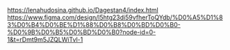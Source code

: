 https://lenahudosina.github.io/Dagestan4/index.html
https://www.figma.com/design/l5htg23di59vfherToQYdb/%D0%A5%D1%83%D0%B4%D0%BE%D1%88%D0%B8%D0%BD%D0%B0-%D0%9B%D0%B5%D0%BD%D0%B0?node-id=0-1&t=rDmt9m5JZQLWiTvl-1
